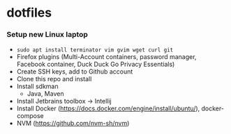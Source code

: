 # dotfiles

### Setup new Linux laptop

  * `sudo apt install terminator vim gvim wget curl git`
  * Firefox plugins (Multi-Account containers, password manager, Facebook container, Duck Duck Go Privacy Essentials)
  * Create SSH keys, add to Github account
  * Clone this repo and install
  * Install sdkman
    * Java, Maven
  * Install Jetbrains toolbox -> Intellij
  * Install Docker (https://docs.docker.com/engine/install/ubuntu/), docker-compose
  * NVM (https://github.com/nvm-sh/nvm)

